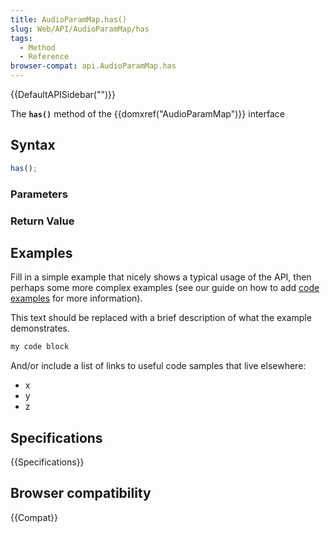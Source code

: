 ```yaml
---
title: AudioParamMap.has()
slug: Web/API/AudioParamMap/has
tags:
  - Method
  - Reference
browser-compat: api.AudioParamMap.has
---
```

{{DefaultAPISidebar("")}}

The **`has()`** method of the {{domxref("AudioParamMap")}} interface 

## Syntax

```js
has();
```

### Parameters



### Return Value



## Examples

Fill in a simple example that nicely shows a typical usage of the API, then perhaps some more complex examples (see our guide on how to add [code examples](/en-US/docs/MDN/Contribute/Structures/Code_examples) for more information).

This text should be replaced with a brief description of what the example demonstrates.

```js
my code block
```

And/or include a list of links to useful code samples that live elsewhere:

*   x
*   y
*   z

## Specifications

{{Specifications}}

## Browser compatibility

{{Compat}}

